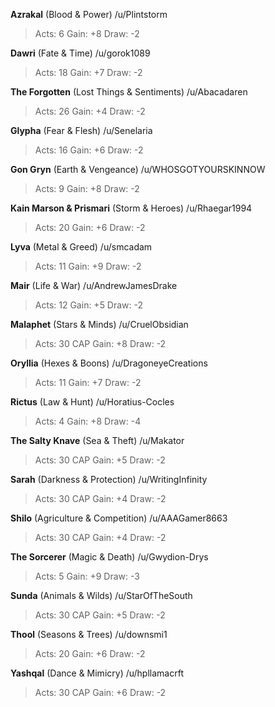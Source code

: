 **Azrakal** (Blood & Power) /u/Plintstorm 
> Acts: 6 Gain: +8 Draw: -2

**Dawri** (Fate & Time) /u/gorok1089 
> Acts: 18 Gain: +7 Draw: -2

**The Forgotten** (Lost Things & Sentiments) /u/Abacadaren 
> Acts: 26 Gain: +4 Draw: -2

**Glypha** (Fear & Flesh) /u/Senelaria 
> Acts: 16 Gain: +6 Draw: -2

**Gon Gryn** (Earth & Vengeance) /u/WHOSGOTYOURSKINNOW 
> Acts: 9 Gain: +8 Draw: -2

**Kain Marson & Prismari** (Storm & Heroes) /u/Rhaegar1994 
> Acts: 20 Gain: +6 Draw: -2

**Lyva** (Metal & Greed) /u/smcadam 
> Acts: 11 Gain: +9 Draw: -2

**Mair** (Life & War) /u/AndrewJamesDrake 
> Acts: 12 Gain: +5 Draw: -2

**Malaphet** (Stars & Minds) /u/CruelObsidian 
> Acts: 30 CAP Gain: +8 Draw: -2

**Oryllia** (Hexes & Boons) /u/DragoneyeCreations 
> Acts: 11 Gain: +7 Draw: -2

**Rictus** (Law & Hunt) /u/Horatius-Cocles 
> Acts: 4 Gain: +8 Draw: -4

**The Salty Knave** (Sea & Theft) /u/Makator 
> Acts: 30 CAP Gain: +5 Draw: -2

**Sarah** (Darkness & Protection) /u/WritingInfinity 
> Acts: 30 CAP Gain: +4 Draw: -2

**Shilo** (Agriculture & Competition) /u/AAAGamer8663 
> Acts: 30 CAP Gain: +4 Draw: -2

**The Sorcerer** (Magic & Death) /u/Gwydion-Drys 
> Acts: 5 Gain: +9 Draw: -3

**Sunda** (Animals & Wilds) /u/StarOfTheSouth 
> Acts: 30 CAP Gain: +5 Draw: -2

**Thool** (Seasons & Trees) /u/downsmi1 
> Acts: 20 Gain: +6 Draw: -2

**Yashqal** (Dance & Mimicry) /u/hpllamacrft 
> Acts: 30 CAP Gain: +6 Draw: -2
